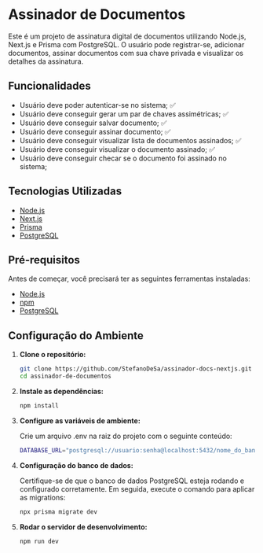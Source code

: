 # Assinador de Documentos

Este é um projeto de assinatura digital de documentos utilizando Node.js, Next.js e Prisma com PostgreSQL. O usuário pode registrar-se, adicionar documentos, assinar documentos com sua chave privada e visualizar os detalhes da assinatura.

## Funcionalidades

- Usuário deve poder autenticar-se no sistema; ✅
- Usuário deve conseguir gerar um par de chaves assimétricas; ✅
- Usuário deve conseguir salvar documento; ✅
- Usuário deve conseguir assinar documento; ✅
- Usuário deve conseguir visualizar lista de documentos assinados; ✅
- Usuário deve conseguir visualizar o documento assinado; ✅
- Usuário deve conseguir checar se o documento foi assinado no sistema;

## Tecnologias Utilizadas

- [Node.js](https://nodejs.org/)
- [Next.js](https://nextjs.org/)
- [Prisma](https://www.prisma.io/)
- [PostgreSQL](https://www.postgresql.org/)

## Pré-requisitos

Antes de começar, você precisará ter as seguintes ferramentas instaladas:

- [Node.js](https://nodejs.org/)
- [npm](https://www.npmjs.com/)
- [PostgreSQL](https://www.postgresql.org/)

## Configuração do Ambiente

1. **Clone o repositório:**

   ```bash
   git clone https://github.com/StefanoDeSa/assinador-docs-nextjs.git
   cd assinador-de-documentos

2. **Instale as dependências:**

    ```bash
   npm install

3. **Configure as variáveis de ambiente:**
   
   Crie um arquivo .env na raiz do projeto com o seguinte conteúdo:
   ```bash
   DATABASE_URL="postgresql://usuario:senha@localhost:5432/nome_do_banco?schema=public"

5. **Configuração do banco de dados:**
   
   Certifique-se de que o banco de dados PostgreSQL esteja rodando e configurado corretamente. Em seguida, execute o comando para aplicar as migrations:
   ```bash
   npx prisma migrate dev

6. **Rodar o servidor de desenvolvimento:**

    ```bash
   npm run dev
